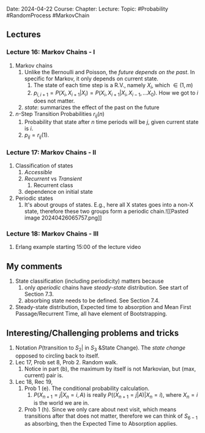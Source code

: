 Date: 2024-04-22
Course:
Chapter: 
Lecture: 
Topic: #Probability #RandomProcess #MarkovChain

## Lectures
### Lecture 16: Markov Chains - I
1. Markov chains
	1. Unlike the Bernoulli and Poisson, the *future depends on the past*. In specific for Markov, it only depends on current state. 
		1. The state of each time step is a R.V., namely $X_i$, which $\in (1, m)$
		2. $p_{i, i+1} = P(X_i, X_{i+1}|X_i) = P(X_i, X_{i+1}|X_i, X_{i-1}, ... X_0)$. How we got to $i$ does not matter.
	2. *state*: summarizes the effect of the past on the future
2. $n$-Step Transition Probabilities $r_{ij}(n)$
	1. Probability that state after $n$ time periods will be $j$, given current state is $i$.
	2. $p_{ij}=r_{ij}(1)$.
### Lecture 17: Markov Chains - II
1. Classification of states
	1. *Accessible*
	2. *Recurrent* vs *Transient*
		1. Recurrent class
	3. dependence on initial state
2. Periodic states
	1. It's about groups of states. E.g., here all X states goes into a non-X state, therefore these two groups form a periodic chain.![[Pasted image 20240426065757.png]]
	
### Lecture 18: Markov Chains - III
1. Erlang example starting 15:00 of the lecture video
## My comments
1. State classification (including periodicity) matters because
	1. only *aperiodic* chains have *steady-state* distribution. See start of Section 7.3.
	2. absorbing state needs to be defined. See Section 7.4.
2. Steady-state distribution, Expected time to absorption and Mean First Passage/Recurrent Time, all have element of Bootstrapping.
## Interesting/Challenging problems and tricks
1. Notation $P(\text{transition to }S_2| \text{ in }S_3\text{ \& State Change})$. The *state change* opposed to circling back to itself.
2. Lec 17, Prob set 8, Prob 2. Random walk.
	1. Notice in part (b), the maximum by itself is not Markovian, but (max, current) pair is.
3. Lec 18, Rec 19, 
	1. Prob 1 (e). The conditional probability calculation. 
		1. $P(X_{n+1}=j|X_n=i, A)$  is really $P((X_{n+1}=j|A)|X_n=i)$, where $X_n = i$ is the world we are in.
	2. Prob 1 (h). Since we only care about next visit, which means transitions after that does not matter, therefore we can think of $S_{6-1}$ as absorbing, then the Expected Time to Absorption applies.